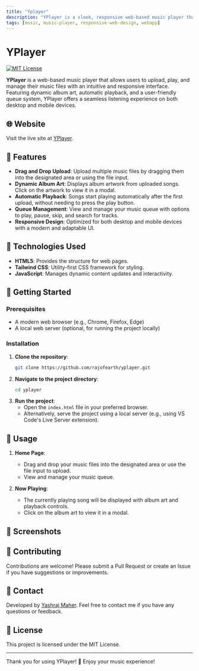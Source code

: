 ```yaml
---
title: "Yplayer"
description: "YPlayer is a sleek, responsive web-based music player that lets users effortlessly upload, manage, and enjoy their music files. With features like automatic playback and dynamic album art, it delivers a great experience on both desktop and mobile."
tags: [music, music-player, responsive-web-design, webapp]
---
```


# YPlayer

[![MIT License](https://img.shields.io/badge/License-MIT-green.svg)](https://github.com/rajofearth/yplayer/blob/main/LICENSE)

**YPlayer** is a web-based music player that allows users to upload, play, and manage their music files with an intuitive and responsive interface. Featuring dynamic album art, automatic playback, and a user-friendly queue system, YPlayer offers a seamless listening experience on both desktop and mobile devices.

## 🌐 Website

Visit the live site at [YPlayer](https://rajofearth.github.io/yplayer/).

## 📑 Features

- **Drag and Drop Upload**: Upload multiple music files by dragging them into the designated area or using the file input.
- **Dynamic Album Art**: Displays album artwork from uploaded songs. Click on the artwork to view it in a modal.
- **Automatic Playback**: Songs start playing automatically after the first upload, without needing to press the play button.
- **Queue Management**: View and manage your music queue with options to play, pause, skip, and search for tracks.
- **Responsive Design**: Optimized for both desktop and mobile devices with a modern and adaptable UI.

## 🎨 Technologies Used

- **HTML5**: Provides the structure for web pages.
- **Tailwind CSS**: Utility-first CSS framework for styling.
- **JavaScript**: Manages dynamic content updates and interactivity.

## 🚀 Getting Started

### Prerequisites

- A modern web browser (e.g., Chrome, Firefox, Edge)
- A local web server (optional, for running the project locally)

### Installation

1. **Clone the repository**:
   ```bash
   git clone https://github.com/rajofearth/yplayer.git
   ```
2. **Navigate to the project directory**:
   ```bash
   cd yplayer
   ```
3. **Run the project**:
   - Open the `index.html` file in your preferred browser.
   - Alternatively, serve the project using a local server (e.g., using VS Code's Live Server extension).

## 📝 Usage

1. **Home Page**:
   - Drag and drop your music files into the designated area or use the file input to upload.
   - View and manage your music queue.

2. **Now Playing**:
   - The currently playing song will be displayed with album art and playback controls.
   - Click on the album art to view it in a modal.

## 📸 Screenshots



## 🤝 Contributing

Contributions are welcome! Please submit a Pull Request or create an Issue if you have suggestions or improvements.

## 📧 Contact

Developed by [Yashraj Maher](https://github.com/rajofearth). Feel free to contact me if you have any questions or feedback.

## 📄 License

This project is licensed under the MIT License.

---

Thank you for using YPlayer! 🎵 Enjoy your music experience!
